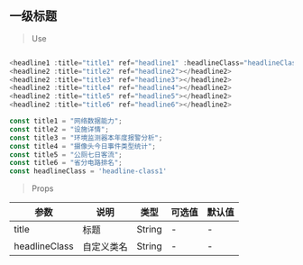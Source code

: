 ## 一级标题

>Use
```javascript

<headline1 :title="title1" ref="headline1" :headlineClass="headlineClass"></headline1>
<headline2 :title="title2" ref="headline2"></headline2>
<headline2 :title="title3" ref="headline3"></headline2>
<headline2 :title="title4" ref="headline4"></headline2>
<headline2 :title="title5" ref="headline5"></headline2>
<headline2 :title="title6" ref="headline6"></headline2>

const title1 = "网络数据能力";
const title2 = "设施详情";
const title3 = "环境监测器本年度报警分析";
const title4 = "摄像头今日事件类型统计";
const title5 = "公厕七日客流";
const title6 = "省分电路排名";
const headlineClass = 'headline-class1'
```

> Props

参数|说明|类型|可选值|默认值
-|-|-|-|-
title|标题|String|-|-
headlineClass|自定义类名|String|-|-
